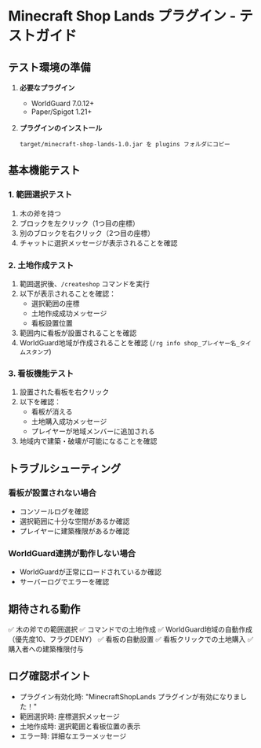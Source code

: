 # Minecraft Shop Lands プラグイン - テストガイド

## テスト環境の準備

1. **必要なプラグイン**
   - WorldGuard 7.0.12+
   - Paper/Spigot 1.21+

2. **プラグインのインストール**
   ```
   target/minecraft-shop-lands-1.0.jar を plugins フォルダにコピー
   ```

## 基本機能テスト

### 1. 範囲選択テスト
1. 木の斧を持つ
2. ブロックを左クリック（1つ目の座標）
3. 別のブロックを右クリック（2つ目の座標）
4. チャットに選択メッセージが表示されることを確認

### 2. 土地作成テスト
1. 範囲選択後、`/createshop` コマンドを実行
2. 以下が表示されることを確認：
   - 選択範囲の座標
   - 土地作成成功メッセージ
   - 看板設置位置
3. 範囲内に看板が設置されることを確認
4. WorldGuard地域が作成されることを確認 (`/rg info shop_プレイヤー名_タイムスタンプ`)

### 3. 看板機能テスト
1. 設置された看板を右クリック
2. 以下を確認：
   - 看板が消える
   - 土地購入成功メッセージ
   - プレイヤーが地域メンバーに追加される
3. 地域内で建築・破壊が可能になることを確認

## トラブルシューティング

### 看板が設置されない場合
- コンソールログを確認
- 選択範囲に十分な空間があるか確認
- プレイヤーに建築権限があるか確認

### WorldGuard連携が動作しない場合
- WorldGuardが正常にロードされているか確認
- サーバーログでエラーを確認

## 期待される動作

✅ 木の斧での範囲選択
✅ コマンドでの土地作成
✅ WorldGuard地域の自動作成（優先度10、フラグDENY）
✅ 看板の自動設置
✅ 看板クリックでの土地購入
✅ 購入者への建築権限付与

## ログ確認ポイント

- プラグイン有効化時: "MinecraftShopLands プラグインが有効になりました！"
- 範囲選択時: 座標選択メッセージ
- 土地作成時: 選択範囲と看板位置の表示
- エラー時: 詳細なエラーメッセージ
